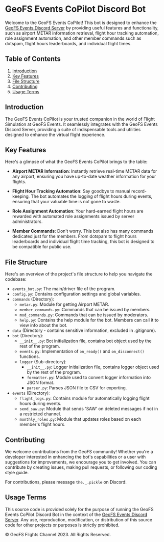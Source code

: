 # GeoFS Events CoPilot Discord Bot

Welcome to the GeoFS Events CoPilot! This bot is designed to enhance the [GeoFS Events Discord Server](https://discord.gg/nCWhNgN) by providing useful features and functionality, such as airport METAR information retrieval, flight hour tracking automation, role assignment automation, and other member commands such as dotspam, flight hours leaderboards, and individual flight times.

## Table of Contents

1. [Introduction](#introduction)
2. [Key Features](#key-features)
3. [File Structure](#file-structure)
4. [Contributing](#contributing)
5. [Usage Terms](#usage-terms)

## Introduction

The GeoFS Events CoPilot is your trusted companion in the world of Flight Simulation at GeoFS Events. It seamlessly integrates with the GeoFS Events Discord Server, providing a suite of indispensable tools and utilities designed to enhance the virtual flight experience.

## Key Features

Here's a glimpse of what the GeoFS Events CoPilot brings to the table:

- **Airport METAR Information**: Instantly retrieve real-time METAR data for any airport, ensuring you have up-to-date weather information for your flights.

- **Flight Hour Tracking Automation**: Say goodbye to manual record-keeping. The bot automates the logging of flight hours during events, ensuring that your valuable time is not gone to waste.

- **Role Assignment Automation**: Your hard-earned flight hours are rewarded with automated role assignments issued by server administrators.

- **Member Commands**: Don't worry. This bot also has many commands dedicated just for the members. From dotspam to flight hours leaderboards and individual flight time tracking, this bot is designed to be compatible for public use.

## File Structure

Here's an overview of the project's file structure to help you navigate the codebase:

- `events_bot.py`: The main/driver file of the program.
- `config.py`: Contains configuration settings and global variables.
- `commands` (Directory):
  - `metar.py`: Module for getting Airport METAR.
  - `member_commands.py`: Commands that can be issued by members.
  - `mod_commands.py`: Commands that can be issued by moderators.
  - `help.py`: Contains the help module for the bot. Members can call it to view info about the bot.
- `data` (Directory - contains sensitive information, excluded in .gitignore).
- `bot` (Directory):
  - `__init__.py`: Bot initialization file, contains bot object used by the rest of the program.
  - `events.py`: Implementation of `on_ready()` and `on_disconnect()` functions.
  - `logger` (Sub-directory):
    - `__init__.py`: Logger initialization file, contains logger object used by the rest of the program.
    - `formatter.py`: Module used to convert logger information into JSON format.
    - `parser.py`: Parses JSON file to CSV for exporting.
- `events` (Directory):
  - `flight_logs.py`: Contains module for automatically logging flight hours during events.
  - `send_saw.py`: Module that sends 'SAW' on deleted messages if not in a restricted channel.
  - `monthly_roles.py`: Module that updates roles based on each member's flight hours.

## Contributing

We welcome contributions from the GeoFS community! Whether you're a developer interested in enhancing the bot's capabilities or a user with suggestions for improvements, we encourage you to get involved. You can contribute by creating issues, making pull requests, or following our coding style guide.

For contributions, please message `the._.pickle` on Discord.

## Usage Terms

This source code is provided solely for the purpose of running the GeoFS Events CoPilot Discord Bot in the context of the [GeoFS Events Discord Server](https://discord.gg/nCWhNgN). Any use, reproduction, modification, or distribution of this source code for other projects or purposes is strictly prohibited.

© GeoFS Flights Channel 2023. All Rights Reserved.

